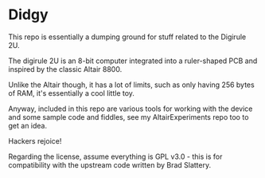 # Didgy

This repo is essentially a dumping ground for stuff related to the Digirule 2U.

The digirule 2U is an 8-bit computer integrated into a ruler-shaped PCB and
inspired by the classic Altair 8800.

Unlike the Altair though, it has a lot of limits, such as only having 256 bytes
of RAM, it's essentially a cool little toy.

Anyway, included in this repo are various tools for working with the device
and some sample code and fiddles, see my AltairExperiments repo too to get
an idea.

Hackers rejoice!

Regarding the license, assume everything is GPL v3.0 - this is for compatibility with the upstream code written by Brad Slattery.


